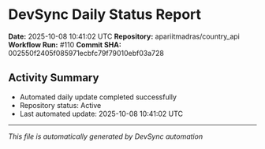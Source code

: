 # DevSync Daily Status Report

**Date:** 2025-10-08 10:41:02 UTC
**Repository:** apariitmadras/country_api
**Workflow Run:** #110
**Commit SHA:** 002550f2405f085971ecbfc79f79010ebf03a728

## Activity Summary
- Automated daily update completed successfully
- Repository status: Active
- Last automated update: 2025-10-08 10:41:02 UTC

---
*This file is automatically generated by DevSync automation*
